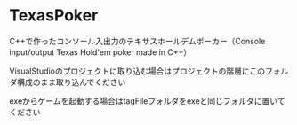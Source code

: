 # TexasPoker
C++で作ったコンソール入出力のテキサスホールデムポーカー（Console input/output Texas Hold'em poker made in C++）

VisualStudioのプロジェクトに取り込む場合はプロジェクトの階層にこのフォルダ構成のまま取り込んでください

exeからゲームを起動する場合はtagFileフォルダをexeと同じフォルダに置いてください

